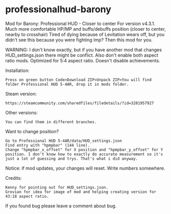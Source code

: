 # professionalhud-barony
Mod for Barony: Professional HUD - Closer to center
For version v4.3.1.
Much more comfortable HP/MP and buffs/debuffs position (closer to center, nearby to crosshair)
Tired of dying because of Levitation wears off, but you didn't see this because you were fighting Imp? Then this mod for you.

WARNING:
I don't know exactly, but if you have another mod that changes HUD_settings.json there might be conflict. Also don't enable both aspect ratio mods.
Optimized for 5:4 aspect ratio.
Doesn't disable achievements.

Installation:

    Press on green button Code>Download ZIP>Unpack ZIP>You will find folder Professional HUD 5-4AR, drop it in mods folder.

Steam version:

    https://steamcommunity.com/sharedfiles/filedetails/?id=3281957927

Other versions:

    You can find them in different branches.

Want to change position?

    Go to Professional HUD 5-4AR/data/HUD_settings.json
    Find entry with "hpmpbar" (144 line).
    Change "hpmpbar_x_offset" for X position and "hpmpbar_y_offset" for Y position. I don't know how to exactly do accurate measurement so it's just a lot of guessing and trys. That's what i did anyway.

Notice: if mod updates, your changes will reset. Write numbers somewhere.

Credits:

    Kenny for pointing out for HUD_settings.json.
    Grovian for idea for image of mod and helping creating version for 43:18 aspect ratio.


If you found bug please leave a comment about bug.
